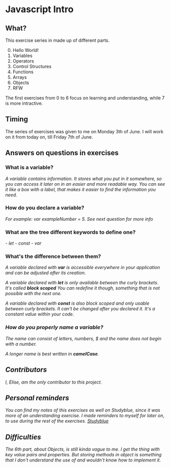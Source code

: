 # Javascript Intro

## What?
This exercise series in made up of different parts. 

0. Hello World!
1. Variables
2. Operators
3. Control Structures
4. Functions
5. Arrays
6. Objects
7. RFW

The first exercises from 0 to 6 focus on learning and understanding, while 7 is more intractive.

## Timing
The series of exercises was given to me on Monday 3th of June. I will work on it from today on, till Friday 7th of June.

## Answers on questions in exercises

### What is a variable?
<em>A variable contains information. It stores what you put in it somewhere, so you can access it later on in an easier and more readable way. You can see it like a box with a label, that makes it easier to find the information you need.</em>

### How do you declare a variable?
<em> For example: var exampleNumber = 5. See next question for more info</em>

### What are the tree different keywords to define one?
<em>
- let
- const
- var
</em>

### What's the difference between them?

<em>A variable declared with <strong>var</strong> is accessible everywhere in your application and can be adjusted after its creation.</em>

<em> A variable declared with <strong>let</strong> is only available between the curly brackets. It's called <strong>block scoped</strong> You can redefine it though, something that is not possible with the next one.

<em> A variable declared with <strong>const</strong> is also block scoped and only usable between curly brackets. It can't be changed after you declared it. It's a constant value within your code.

### How do you properly name a variable?

The name can consist of letters, numbers, $ and the name does not begin with a number.

A longer name is best written in <strong>camelCase</strong>.

## Contributors
I, Elise, am the only contributor to this project.

## Personal reminders
You can find my notes of this exercises as well on Studyblue, since it was more of an understanding exercise. I made reminders to myself for later on, to use during the rest of the exercises.
[Studyblue](https://s.tudy.it/wfbnj)

## Difficulties
The 6th part, about Objects, is still kinda vague to me. I get the thing with key value pairs and properties. But storing methods in object is something that I don't understand the use of and wouldn't know how to implement it.